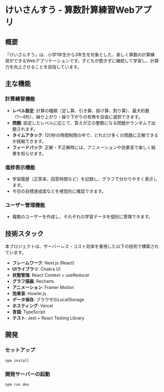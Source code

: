 # けいさんすう - 算数計算練習Webアプリ

## 概要

「けいさんすう」は、小学1年生から3年生を対象とした、楽しく算数の計算練習ができるWebアプリケーションです。子どもが飽きずに継続して学習し、計算力を向上させることを目指しています。

## 主な機能

### 計算練習機能
- **レベル設定**: 計算の種類（足し算、引き算、掛け算、割り算）、最大桁数（1〜4桁）、繰り上がり・繰り下がりの有無を自由に選択できます。
- **問題**: 設定したレベルに応じて、答えが正の整数になる問題がランダムで出題されます。
- **タイムアタック**: 120秒の時間制限の中で、どれだけ多くの問題に正解できるか挑戦できます。
- **フィードバック**: 正解・不正解時には、アニメーションや効果音で楽しく結果を知らせます。

### 進捗表示機能
- 学習履歴（正答率、回答時間など）を記録し、グラフで分かりやすく表示します。
- 今日の目標達成度などを視覚的に確認できます。

### ユーザー管理機能
- 複数のユーザーを作成し、それぞれの学習データを個別に管理できます。

## 技術スタック

本プロジェクトは、サーバーレス・コスト効率を重視した以下の技術で構築されています。

- **フレームワーク**: Next.js (React)
- **UIライブラリ**: Chakra UI
- **状態管理**: React Context + useReducer
- **グラフ描画**: Recharts
- **アニメーション**: Framer Motion
- **効果音**: Howler.js
- **データ保存**: ブラウザのLocalStorage
- **ホスティング**: Vercel
- **言語**: TypeScript
- **テスト**: Jest + React Testing Library

## 開発

### セットアップ
```bash
npm install
```

### 開発サーバーの起動
```bash
npm run dev
```
